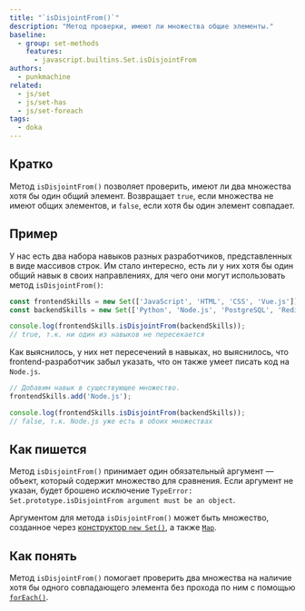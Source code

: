 ```yaml
---
title: "`isDisjointFrom()`"
description: "Метод проверки, имеют ли множества общие элементы."
baseline:
  - group: set-methods
    features:
      - javascript.builtins.Set.isDisjointFrom
authors:
  - punkmachine
related:
  - js/set
  - js/set-has
  - js/set-foreach
tags:
  - doka
---
```


## Кратко

Метод `isDisjointFrom()` позволяет проверить, имеют ли два множества хотя бы один общий элемент. Возвращает `true`, если множества не имеют общих элементов, и `false`, если хотя бы один элемент совпадает.

## Пример

У нас есть два набора навыков разных разработчиков, представленных в виде массивов строк. Им стало интересно, есть ли у них хотя бы один общий навык в своих направлениях, для чего они могут использовать метод `isDisjointFrom()`:

```js
const frontendSkills = new Set(['JavaScript', 'HTML', 'CSS', 'Vue.js']);
const backendSkills = new Set(['Python', 'Node.js', 'PostgreSQL', 'Redis']);

console.log(frontendSkills.isDisjointFrom(backendSkills));
// true, т.к. ни один из навыков не пересекается
```

Как выяснилось, у них нет пересечений в навыках, но выяснилось, что frontend-разработчик забыл указать, что он также умеет писать код на `Node.js`.

```js
// Добавим навык в существующее множество.
frontendSkills.add('Node.js');

console.log(frontendSkills.isDisjointFrom(backendSkills));
// false, т.к. Node.js уже есть в обоих множествах
```

## Как пишется

Метод `isDisjointFrom()` принимает один обязательный аргумент — объект, который содержит множество для сравнения. Если аргумент не указан, будет брошено исключение `TypeError: Set.prototype.isDisjointFrom argument must be an object`.

Аргументом для метода `isDisjointFrom()` может быть множество, созданное через [конструктор `new Set()`](/js/set-constructor/), а также [`Map`](/js/map/).

## Как понять

Метод `isDisjointFrom()` помогает проверить два множества на наличие хотя бы одного совпадающего элемента без прохода по ним с помощью [`forEach()`](/js/set-foreach/).
